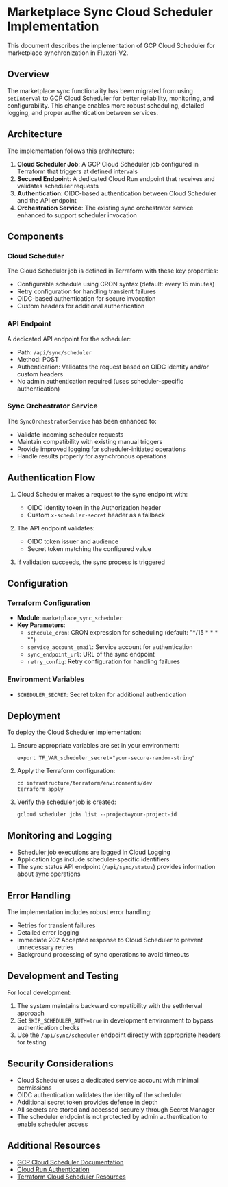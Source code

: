 # Marketplace Sync Cloud Scheduler Implementation

This document describes the implementation of GCP Cloud Scheduler for marketplace synchronization in Fluxori-V2.

## Overview

The marketplace sync functionality has been migrated from using `setInterval` to GCP Cloud Scheduler for better reliability, monitoring, and configurability. This change enables more robust scheduling, detailed logging, and proper authentication between services.

## Architecture

The implementation follows this architecture:

1. **Cloud Scheduler Job**: A GCP Cloud Scheduler job configured in Terraform that triggers at defined intervals
2. **Secured Endpoint**: A dedicated Cloud Run endpoint that receives and validates scheduler requests
3. **Authentication**: OIDC-based authentication between Cloud Scheduler and the API endpoint
4. **Orchestration Service**: The existing sync orchestrator service enhanced to support scheduler invocation

## Components

### Cloud Scheduler

The Cloud Scheduler job is defined in Terraform with these key properties:

- Configurable schedule using CRON syntax (default: every 15 minutes)
- Retry configuration for handling transient failures
- OIDC-based authentication for secure invocation
- Custom headers for additional authentication

### API Endpoint

A dedicated API endpoint for the scheduler:

- Path: `/api/sync/scheduler`
- Method: POST
- Authentication: Validates the request based on OIDC identity and/or custom headers
- No admin authentication required (uses scheduler-specific authentication)

### Sync Orchestrator Service

The `SyncOrchestratorService` has been enhanced to:

- Validate incoming scheduler requests
- Maintain compatibility with existing manual triggers
- Provide improved logging for scheduler-initiated operations
- Handle results properly for asynchronous operations

## Authentication Flow

1. Cloud Scheduler makes a request to the sync endpoint with:
   - OIDC identity token in the Authorization header
   - Custom `x-scheduler-secret` header as a fallback

2. The API endpoint validates:
   - OIDC token issuer and audience
   - Secret token matching the configured value

3. If validation succeeds, the sync process is triggered

## Configuration

### Terraform Configuration

- **Module**: `marketplace_sync_scheduler`
- **Key Parameters**:
  - `schedule_cron`: CRON expression for scheduling (default: "*/15 * * * *")
  - `service_account_email`: Service account for authentication
  - `sync_endpoint_url`: URL of the sync endpoint
  - `retry_config`: Retry configuration for handling failures

### Environment Variables

- `SCHEDULER_SECRET`: Secret token for additional authentication

## Deployment

To deploy the Cloud Scheduler implementation:

1. Ensure appropriate variables are set in your environment:
   ```
   export TF_VAR_scheduler_secret="your-secure-random-string"
   ```

2. Apply the Terraform configuration:
   ```
   cd infrastructure/terraform/environments/dev
   terraform apply
   ```

3. Verify the scheduler job is created:
   ```
   gcloud scheduler jobs list --project=your-project-id
   ```

## Monitoring and Logging

- Scheduler job executions are logged in Cloud Logging
- Application logs include scheduler-specific identifiers
- The sync status API endpoint (`/api/sync/status`) provides information about sync operations

## Error Handling

The implementation includes robust error handling:

- Retries for transient failures
- Detailed error logging
- Immediate 202 Accepted response to Cloud Scheduler to prevent unnecessary retries
- Background processing of sync operations to avoid timeouts

## Development and Testing

For local development:

1. The system maintains backward compatibility with the setInterval approach
2. Set `SKIP_SCHEDULER_AUTH=true` in development environment to bypass authentication checks
3. Use the `/api/sync/scheduler` endpoint directly with appropriate headers for testing

## Security Considerations

- Cloud Scheduler uses a dedicated service account with minimal permissions
- OIDC authentication validates the identity of the scheduler
- Additional secret token provides defense in depth
- All secrets are stored and accessed securely through Secret Manager
- The scheduler endpoint is not protected by admin authentication to enable scheduler access

## Additional Resources

- [GCP Cloud Scheduler Documentation](https://cloud.google.com/scheduler/docs)
- [Cloud Run Authentication](https://cloud.google.com/run/docs/authenticating/service-to-service)
- [Terraform Cloud Scheduler Resources](https://registry.terraform.io/providers/hashicorp/google/latest/docs/resources/cloud_scheduler_job)